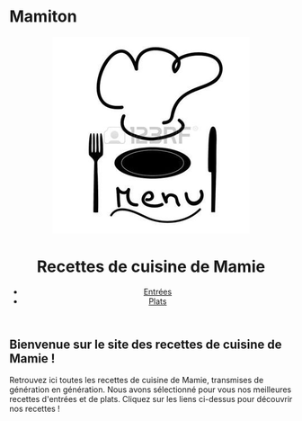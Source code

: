 # Mamiton
<body>
  <header>
    <img src="logoo.jpg">
    <h1>Recettes de cuisine de Mamie</h1>
    <nav>
      <ul>
        <li><a href="entrees.odt">Entrées</a></li>
        <li><a href="plats.html">Plats</a></li>
      </ul>
    </nav>
  </header>
  <main>
    <h2>Bienvenue sur le site des recettes de cuisine de Mamie !</h2>
    <p>Retrouvez ici toutes les recettes de cuisine de Mamie, transmises de génération en génération. Nous avons sélectionné pour vous nos meilleures recettes d'entrées et de plats. Cliquez sur les liens ci-dessus pour découvrir nos recettes !</p>
  </main>
</body>
  
    
    

